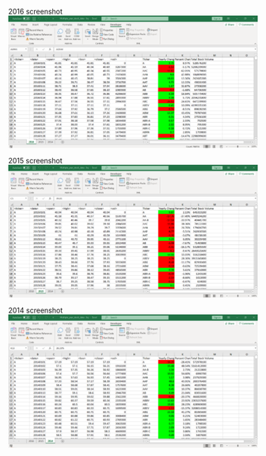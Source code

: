 2016 screenshot
![VBA2016](screenshots/VBA_2016.png)

2015 screenshot
![VBA2015](screenshots/VBA_2015.png)

2014 screenshot
![VBA2014](screenshots/VBA_2014.png)

